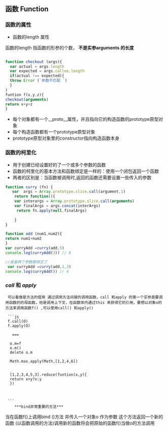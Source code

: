   ##  函数 Function 
  
  ### 函数的属性
  
 + 函数的length 属性
  
  函数的length 指函数的形参的个数， **不是实参arguments 的长度**
   
   ```js 
   
   function checkout (args){
     var actual = args.length
     var expected = args.callee.length 
     if(actual !== expected){
     throw Error (`参数不匹配 `)
     }
   )
   funtion f(x,y,z){
   checkout(arguments)
   return x+y+z
   }

   ```
   
   + 每个对象都有一个__proto__属性，并且指向它的构造函数的prototype原型对象
   + 每个构造函数都有一个prototype原型对象
   + prototype原型对象里的constructor指向构造函数本身
   
   ### 函数的柯里化
   
  + 用于创建已经设置好的了一个或多个参数的函数
  + 函数的柯里化的基本方法和函数绑定是一样的：使用一个闭包返回一个函数
  + 两者的区别是：当函数被调用时,返回的函数还需要设置一些传入的参数
  
  
 ``` js
 function curry (fn) {
    var  args = Array.prototype.slice.call(argument,1)
     return function(){
     var interargs = Array.prototype.slice.call(arguments)
     var finalArgs = args.concat(interArgs)
      return fn.apply(null,finalArgs)
        
     }
 }
 
 function add (num1,num2){
 return num1+num2
 }
 var curryAdd =curry(add,5)
 console.log(curryAdd(3)) // 8
 
 //或者两个参数都绑定了
  var curryAdd =curry(add,1,3)
 console.log(curryAdd()) // 4
 
 ```
  
   
   
   ###  ***call*** 和 ***apply***
     
     可以看做是方法的借用 通过调用方法间接的调用函数，call 和apply 的第一个实参是要调用函数的的母函数，他是调用上下文，在函数体内通过this 来获得它的引用，要想以对象o的方法来调用函数f() ,可以使用call() 和apply()
     
     ```js
     f.call(O)
     f.apply(O)
     
       === 
     
      o.m=f
      o.m()
      delete o.m
      
      Math.max.apply(Math,[1,2,4,6])
      
      
      [1,2,3,4,5,3].reduce(funtion(x,y){
      return x>y?x:y
      })
 
      
    
     ```
        ***bind非常重要的方法***
        
        
  当在函数f()上调用bind ()方法 并传入一个对象o 作为参数 这个方法返回一个新的函数 (以函数调用的方法)调用新的函数将会把原始的函数f()当做o的方法调用 
  
  ```js
  
  
  ```
      
 
